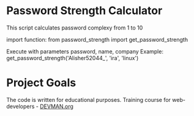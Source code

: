 # Password Strength Calculator

This script calculates password complexy from 1 to 10

import function:
from password_strength import get_password_strength

Execute with parameters password, name, company
Example: get_password_strength('Alisher52044_', 'ira', 'linux')

# Project Goals

The code is written for educational purposes. Training course for web-developers - [DEVMAN.org](https://devman.org)
